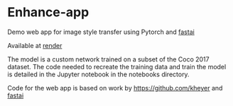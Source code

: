 # Enhance-app
Demo web app for image style transfer using Pytorch and [fastai](https://github.com/fastai)

Available at <a href="http://www.deepenhance.im/" target="_blank">render</a>

The model is a custom network trained on a subset of the Coco 2017 dataset. The code needed to recreate the training data 
and train the model is detailed in the Jupyter notebook in the notebooks directory.

Code for the web app is based on work by https://github.com/kheyer 
and [fastai](https://github.com/fastai/course-v3/tree/master/docs/production)
